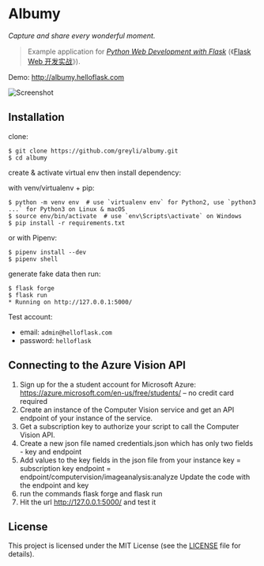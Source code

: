 # Albumy

*Capture and share every wonderful moment.*

> Example application for *[Python Web Development with Flask](https://helloflask.com/en/book/1)* (《[Flask Web 开发实战](https://helloflask.com/book/1)》).

Demo: http://albumy.helloflask.com

![Screenshot](https://helloflask.com/screenshots/albumy.png)

## Installation

clone:
```
$ git clone https://github.com/greyli/albumy.git
$ cd albumy
```
create & activate virtual env then install dependency:

with venv/virtualenv + pip:
```
$ python -m venv env  # use `virtualenv env` for Python2, use `python3 ...` for Python3 on Linux & macOS
$ source env/bin/activate  # use `env\Scripts\activate` on Windows
$ pip install -r requirements.txt
```
or with Pipenv:
```
$ pipenv install --dev
$ pipenv shell
```
generate fake data then run:
```
$ flask forge
$ flask run
* Running on http://127.0.0.1:5000/
```
Test account:
* email: `admin@helloflask.com`
* password: `helloflask`

## Connecting to the Azure Vision API
1. Sign up for the a student account for Microsoft Azure: https://azure.microsoft.com/en-us/free/students/ – no credit card required
2. Create an instance of the Computer Vision service and get an API endpoint of your instance of the service.
3. Get a subscription key to authorize your script to call the Computer Vision API.
4. Create a new json file named credentials.json which has only two fields - key and endpoint
5. Add values to the key fields in the json file from your instance
key = subscription key
endpoint = endpoint/computervision/imageanalysis:analyze
Update the code with the endpoint and key 
7. run the commands flask forge and flask run
8. Hit the url http://127.0.0.1:5000/ and test it

## License

This project is licensed under the MIT License (see the
[LICENSE](LICENSE) file for details).
